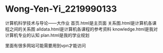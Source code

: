 # Wong-Yen-Yi_2219990133
计算机科学技术与导论——大作业
首页.html是主页面
关系图.html是计算机各课程之间的关系图
alldata.html是计算机各课程的参考资料
knowledge.html是我对计算机专业的认知
plan.html是我的学业规划

里面有很多网站可能需要用到vpn才能访问
